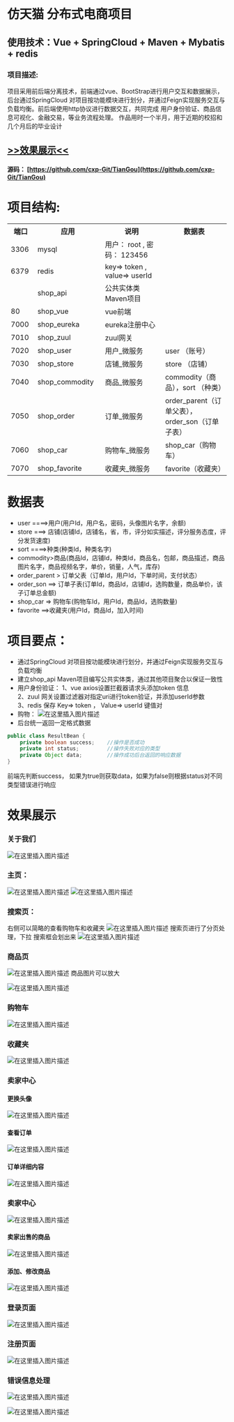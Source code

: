 
仿天猫 分布式电商项目
====  

使用技术：Vue + SpringCloud + Maven + Mybatis + redis
--

### 项目描述:
项目采用前后端分离技术，前端通过vue、BootStrap进行用户交互和数据展示，后台通过SpringCloud 对项目按功能模块进行划分，并通过Feign实现服务交互与负载均衡。前后端使用http协议进行数据交互，共同完成 用户身份验证、商品信息可视化、金融交易，等业务流程处理。
作品用时一个半月，用于近期的校招和几个月后的毕业设计

## [>>效果展示<<](#xiaoGuo)
#### 源码：	[https://github.com/cxp-Git/TianGou](https://github.com/cxp-Git/TianGou)
# 项目结构:

<table>
  <tr>
    <th width=8%>端口</th>
    <th width=20%>应用</th>
    <th width="25%">说明</th>
    <th width="27%">数据表</th>
  </tr>
  <tr>
    <td > 3306 </td>
    <td> mysql  </td>
    <td> 用户：  root , 密码：  123456 </td>
    <td>  </td>
  </tr>
  <tr>
    <td>  6379 </td>
    <td> redis</td>
    <td> key=>   token  , value=> userId </td>
    <td>   </td>
  </tr>
  <tr>
    <td>   </td>
    <td> shop_api</td>
    <td>  公共实体类 Maven项目 </td>
    <td>   </td>
  </tr>
  <tr>
    <td>  80 </td>
    <td> shop_vue</td>
    <td>  vue前端 </td>
    <td>   </td>
  </tr>
  <tr>
    <td>  7000 </td>
    <td> shop_eureka</td>
    <td>  eureka注册中心 </td>
    <td>   </td>
  </tr>
  <tr>
    <td>  7010 </td>
    <td> shop_zuul</td>
    <td>  zuul网关 </td>
    <td>   </td>
  </tr>
  <tr>
    <td>  7020 </td>
    <td> shop_user</td>
    <td>  用户_微服务 </td>
    <td>  user （账号）</td>
  </tr>
  <tr>
    <td>  7030 </td>
    <td> shop_store</td>
    <td>  店铺_微服务 </td>
    <td>  store （店铺） </td>
  </tr>
  <tr>
    <td>  7040 </td>
    <td> shop_commodity</td>
    <td>  商品_微服务 </td>
    <td>  commodity（商品），sort （种类）</td>
  </tr>
   <tr>
    <td>  7050 </td>
    <td> shop_order</td>
    <td>  订单_微服务 </td>
    <td>  order_parent（订单父表），order_son（订单子表） </td>
  </tr>
   <tr>
    <td>  7060 </td>
    <td> shop_car</td>
    <td>  购物车_微服务 </td>
    <td>  shop_car（购物车） </td>
  </tr>
  <tr>
    <td>  7070 </td>
    <td> shop_favorite</td>
    <td>  收藏夹_微服务 </td>
    <td>  favorite（收藏夹） </td>
  </tr>
</table>

# 数据表
* user ====>用户(用户Id，用户名，密码，头像图片名字，余额)
* store ===> 店铺(店铺Id，店铺名，省，市，评分如实描述，评分服务态度，评分发货速度)
* sort ====>种类(种类Id，种类名字)
* commodity>商品(商品Id，店铺Id，种类Id，商品名，包邮，商品描述，商品图片名字，商品视频名字，单价，销量，人气，库存)
* order_parent > 订单父表（订单Id，用户Id，下单时间，支付状态）
* order_son ==> 订单子表(订单Id，商品Id，店铺Id，选购数量，商品单价，该子订单总金额)
* shop_car => 购物车(购物车Id，用户Id，商品Id，选购数量)
* favorite ==>收藏夹(用户Id，商品Id，加入时间)

# 项目要点：
* 通过SpringCloud 对项目按功能模块进行划分，并通过Feign实现服务交互与负载均衡
* 建立shop_api  Maven项目编写公共实体类，通过其他项目聚合以保证一致性
* 用户身份验证： 
 1、vue axios设置拦截器请求头添加token 信息                  
2、zuul 网关设置过滤器对指定uri进行token验证，并添加userId参数   
3、redis 保存 Key=> token ， Value=> userId 键值对 
* 购物：
![在这里插入图片描述](https://img-blog.csdnimg.cn/20191207163910118.png?x-oss-process=image/watermark,type_ZmFuZ3poZW5naGVpdGk,shadow_10,text_aHR0cHM6Ly9ibG9nLmNzZG4ubmV0L3dlaXhpbl80MTQyMzM3OA==,size_16,color_FFFFFF,t_70)
* 后台统一返回一定格式数据

```java
public class ResultBean {
    private boolean success;    //操作是否成功
    private int status;         //操作失败对应的类型
    private Object data;        //操作成功后台返回的响应数据
}
```
前端先判断success， 如果为true则获取data，如果为false则根据status对不同类型错误进行响应



<span id="xiaoGuo"/>


# 效果展示
### 关于我们
![在这里插入图片描述](https://img-blog.csdnimg.cn/20200106165142504.jpg?x-oss-process=image/watermark,type_ZmFuZ3poZW5naGVpdGk,shadow_10,text_aHR0cHM6Ly9ibG9nLmNzZG4ubmV0L3dlaXhpbl80MTQyMzM3OA==,size_16,color_FFFFFF,t_70)
### 主页：
![在这里插入图片描述](https://img-blog.csdnimg.cn/20200106154520170.png?x-oss-process=image/watermark,type_ZmFuZ3poZW5naGVpdGk,shadow_10,text_aHR0cHM6Ly9ibG9nLmNzZG4ubmV0L3dlaXhpbl80MTQyMzM3OA==,size_16,color_FFFFFF,t_70)
![在这里插入图片描述](https://img-blog.csdnimg.cn/20200106154538579.png?x-oss-process=image/watermark,type_ZmFuZ3poZW5naGVpdGk,shadow_10,text_aHR0cHM6Ly9ibG9nLmNzZG4ubmV0L3dlaXhpbl80MTQyMzM3OA==,size_16,color_FFFFFF,t_70)
### 搜索页：
右侧可以简略的查看购物车和收藏夹
![在这里插入图片描述](https://img-blog.csdnimg.cn/202001061546185.png?x-oss-process=image/watermark,type_ZmFuZ3poZW5naGVpdGk,shadow_10,text_aHR0cHM6Ly9ibG9nLmNzZG4ubmV0L3dlaXhpbl80MTQyMzM3OA==,size_16,color_FFFFFF,t_70)
搜索页进行了分页处理，下拉 搜索框会划出来
![在这里插入图片描述](https://img-blog.csdnimg.cn/20200106154628669.png?x-oss-process=image/watermark,type_ZmFuZ3poZW5naGVpdGk,shadow_10,text_aHR0cHM6Ly9ibG9nLmNzZG4ubmV0L3dlaXhpbl80MTQyMzM3OA==,size_16,color_FFFFFF,t_70)


### 商品页

![在这里插入图片描述](https://img-blog.csdnimg.cn/20200106155249514.jpg?x-oss-process=image/watermark,type_ZmFuZ3poZW5naGVpdGk,shadow_10,text_aHR0cHM6Ly9ibG9nLmNzZG4ubmV0L3dlaXhpbl80MTQyMzM3OA==,size_16,color_FFFFFF,t_70)
商品图片可以放大

![在这里插入图片描述](https://img-blog.csdnimg.cn/2020010615485833.png?x-oss-process=image/watermark,type_ZmFuZ3poZW5naGVpdGk,shadow_10,text_aHR0cHM6Ly9ibG9nLmNzZG4ubmV0L3dlaXhpbl80MTQyMzM3OA==,size_16,color_FFFFFF,t_70)
### 购物车
![在这里插入图片描述](https://img-blog.csdnimg.cn/20200106155352113.jpg?x-oss-process=image/watermark,type_ZmFuZ3poZW5naGVpdGk,shadow_10,text_aHR0cHM6Ly9ibG9nLmNzZG4ubmV0L3dlaXhpbl80MTQyMzM3OA==,size_16,color_FFFFFF,t_70)
### 收藏夹
![在这里插入图片描述](https://img-blog.csdnimg.cn/20200106155429383.jpg?x-oss-process=image/watermark,type_ZmFuZ3poZW5naGVpdGk,shadow_10,text_aHR0cHM6Ly9ibG9nLmNzZG4ubmV0L3dlaXhpbl80MTQyMzM3OA==,size_16,color_FFFFFF,t_70)
### 卖家中心
#### 更换头像
![在这里插入图片描述](https://img-blog.csdnimg.cn/20200106155655720.jpg?x-oss-process=image/watermark,type_ZmFuZ3poZW5naGVpdGk,shadow_10,text_aHR0cHM6Ly9ibG9nLmNzZG4ubmV0L3dlaXhpbl80MTQyMzM3OA==,size_16,color_FFFFFF,t_70)
#### 查看订单
![在这里插入图片描述](https://img-blog.csdnimg.cn/20200106160141383.jpg?x-oss-process=image/watermark,type_ZmFuZ3poZW5naGVpdGk,shadow_10,text_aHR0cHM6Ly9ibG9nLmNzZG4ubmV0L3dlaXhpbl80MTQyMzM3OA==,size_16,color_FFFFFF,t_70)
#### 订单详细内容
![在这里插入图片描述](https://img-blog.csdnimg.cn/20200106160147751.png?x-oss-process=image/watermark,type_ZmFuZ3poZW5naGVpdGk,shadow_10,text_aHR0cHM6Ly9ibG9nLmNzZG4ubmV0L3dlaXhpbl80MTQyMzM3OA==,size_16,color_FFFFFF,t_70)
### 卖家中心
![在这里插入图片描述](https://img-blog.csdnimg.cn/2020010616461674.jpg?x-oss-process=image/watermark,type_ZmFuZ3poZW5naGVpdGk,shadow_10,text_aHR0cHM6Ly9ibG9nLmNzZG4ubmV0L3dlaXhpbl80MTQyMzM3OA==,size_16,color_FFFFFF,t_70)
#### 卖家出售的商品
![在这里插入图片描述](https://img-blog.csdnimg.cn/20200106164727648.jpg?x-oss-process=image/watermark,type_ZmFuZ3poZW5naGVpdGk,shadow_10,text_aHR0cHM6Ly9ibG9nLmNzZG4ubmV0L3dlaXhpbl80MTQyMzM3OA==,size_16,color_FFFFFF,t_70)
#### 添加、修改商品
![在这里插入图片描述](https://img-blog.csdnimg.cn/20200106164917184.jpg?x-oss-process=image/watermark,type_ZmFuZ3poZW5naGVpdGk,shadow_10,text_aHR0cHM6Ly9ibG9nLmNzZG4ubmV0L3dlaXhpbl80MTQyMzM3OA==,size_16,color_FFFFFF,t_70)
### 登录页面
![在这里插入图片描述](https://img-blog.csdnimg.cn/20191110110311322.jpg?x-oss-process=image/watermark,type_ZmFuZ3poZW5naGVpdGk,shadow_10,text_aHR0cHM6Ly9ibG9nLmNzZG4ubmV0L3dlaXhpbl80MTQyMzM3OA==,size_16,color_FFFFFF,t_70)
### 注册页面
![在这里插入图片描述](https://img-blog.csdnimg.cn/2019111011032375.jpg?x-oss-process=image/watermark,type_ZmFuZ3poZW5naGVpdGk,shadow_10,text_aHR0cHM6Ly9ibG9nLmNzZG4ubmV0L3dlaXhpbl80MTQyMzM3OA==,size_16,color_FFFFFF,t_70)

### 错误信息处理
![在这里插入图片描述](https://img-blog.csdnimg.cn/20191110110459678.jpg?x-oss-process=image/watermark,type_ZmFuZ3poZW5naGVpdGk,shadow_10,text_aHR0cHM6Ly9ibG9nLmNzZG4ubmV0L3dlaXhpbl80MTQyMzM3OA==,size_16,color_FFFFFF,t_70)

![在这里插入图片描述](https://img-blog.csdnimg.cn/20191110110452766.jpg?x-oss-process=image/watermark,type_ZmFuZ3poZW5naGVpdGk,shadow_10,text_aHR0cHM6Ly9ibG9nLmNzZG4ubmV0L3dlaXhpbl80MTQyMzM3OA==,size_16,color_FFFFFF,t_70)